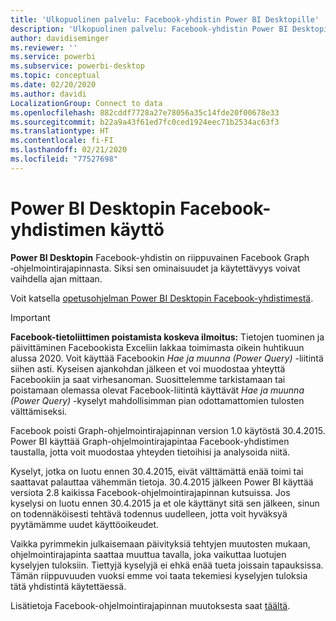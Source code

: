 ```yaml
---
title: 'Ulkopuolinen palvelu: Facebook-yhdistin Power BI Desktopille'
description: 'Ulkopuolinen palvelu: Facebook-yhdistin Power BI Desktopille'
author: davidiseminger
ms.reviewer: ''
ms.service: powerbi
ms.subservice: powerbi-desktop
ms.topic: conceptual
ms.date: 02/20/2020
ms.author: davidi
LocalizationGroup: Connect to data
ms.openlocfilehash: 882cddf7728a27e78056a35c14fde20f00678e33
ms.sourcegitcommit: b22a9a43f61ed7fc0ced1924eec71b2534ac63f3
ms.translationtype: HT
ms.contentlocale: fi-FI
ms.lasthandoff: 02/21/2020
ms.locfileid: "77527698"
---
```

# <a name="use-the-facebook-connector-for-power-bi-desktop"></a>Power BI Desktopin Facebook-yhdistimen käyttö
**Power BI Desktopin** Facebook-yhdistin on riippuvainen Facebook Graph ‑ohjelmointirajapinnasta. Siksi sen ominaisuudet ja käytettävyys voivat vaihdella ajan mittaan.

Voit katsella [opetusohjelman Power BI Desktopin Facebook-yhdistimestä](desktop-tutorial-facebook-analytics.md).

> [!IMPORTANT]
> **Facebook-tietoliittimen poistamista koskeva ilmoitus:** Tietojen tuominen ja päivittäminen Facebookista Exceliin lakkaa toimimasta oikein huhtikuun alussa 2020. Voit käyttää Facebookin *Hae ja muunna (Power Query)* -liitintä siihen asti. Kyseisen ajankohdan jälkeen et voi muodostaa yhteyttä Facebookiin ja saat virhesanoman. Suosittelemme tarkistamaan tai poistamaan olemassa olevat Facebook-liitintä käyttävät *Hae ja muunna (Power Query)* -kyselyt mahdollisimman pian odottamattomien tulosten välttämiseksi.


Facebook poisti Graph-ohjelmointirajapinnan version 1.0 käytöstä 30.4.2015. Power BI käyttää Graph-ohjelmointirajapintaa Facebook-yhdistimen taustalla, jotta voit muodostaa yhteyden tietoihisi ja analysoida niitä.

Kyselyt, jotka on luotu ennen 30.4.2015, eivät välttämättä enää toimi tai saattavat palauttaa vähemmän tietoja. 30.4.2015 jälkeen Power BI käyttää versiota 2.8 kaikissa Facebook-ohjelmointirajapinnan kutsuissa. Jos kyselysi on luotu ennen 30.4.2015 ja et ole käyttänyt sitä sen jälkeen, sinun on todennäköisesti tehtävä todennus uudelleen, jotta voit hyväksyä pyytämämme uudet käyttöoikeudet.

Vaikka pyrimmekin julkaisemaan päivityksiä tehtyjen muutosten mukaan, ohjelmointirajapinta saattaa muuttua tavalla, joka vaikuttaa luotujen kyselyjen tuloksiin. Tiettyjä kyselyjä ei ehkä enää tueta joissain tapauksissa. Tämän riippuvuuden vuoksi emme voi taata tekemiesi kyselyjen tuloksia tätä yhdistintä käytettäessä.

Lisätietoja Facebook-ohjelmointirajapinnan muutoksesta saat [täältä](https://developers.facebook.com/docs/apps/changelog#v2_0).

